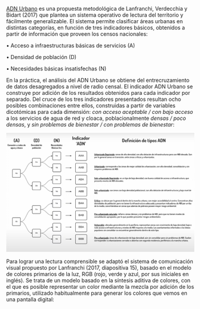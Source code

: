 [ADN Urbano](https://www.cippec.org/wp-content/uploads/2017/01/183-DPP-PC2c-Urbano-del-AGBA2c-Gabriel-Lanfranchi2c-Enero-2017.pdf) es una propuesta metodológica de Lanfranchi, Verdecchia y Bidart (2017) que plantea un sistema operativo de lectura del territorio y fácilmente generalizable. El sistema permite clasificar áreas urbanas en distintas categorías, en función de tres indicadores básicos, obtenidos a partir de información que proveen los censos nacionales: 

• Acceso a infraestructuras básicas de servicios (A)

• Densidad de población (D)

• Necesidades básicas insatisfechas (N)

En la práctica, el análisis del ADN Urbano se obtiene del entrecruzamiento de datos desagregados a nivel de radio censal. El indicador ADN Urbano se construye por adición de los resultados obtenidos para cada indicador por separado. Del cruce de los tres indicadores presentados resultan ocho posibles combinaciones entre ellos, construidas a partir de variables dicotómicas para cada dimensión: _con acceso aceptable / con bajo acceso_ a los servicios de agua de red y cloaca, poblacionalmente _densas / poco densas_, y _sin problemas de bienestar / con problemas de bienestar_:

![Tipologías ADN Urbano](Tipologias.png)

Para lograr una lectura comprensible se adaptó el sistema de comunicación visual propuesto por Lanfranchi (2017, diapositiva 15), basado en el modelo de colores primarios de la luz, RGB (rojo, verde y azul, por sus iniciales en inglés). Se trata de un modelo basado en la síntesis aditiva de colores, con el que es posible representar un color mediante la mezcla por adición de los primarios, utilizado habitualmente para generar los colores que vemos en una pantalla digital: 


